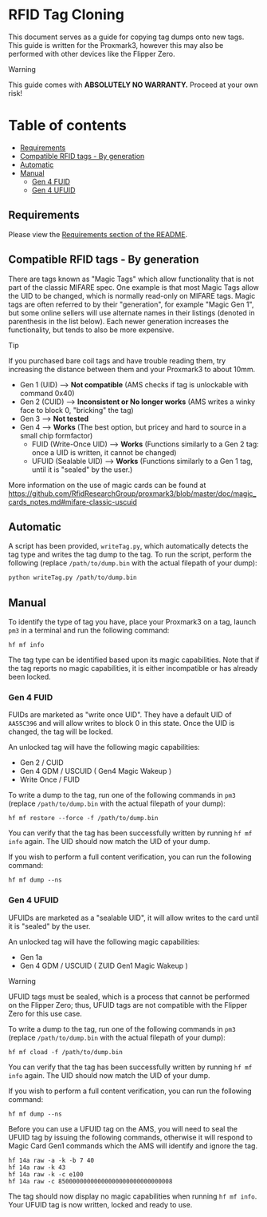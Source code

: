 # RFID Tag Cloning

This document serves as a guide for copying tag dumps onto new tags.
This guide is written for the Proxmark3, however this may also be performed with other devices like the Flipper Zero.

> [!WARNING]
> This guide comes with **ABSOLUTELY NO WARRANTY.** Proceed at your own risk!

# Table of contents

<!-- prettier-ignore-start -->

<!--ts-->
   * [Requirements](#requirements)
   * [Compatible RFID tags - By generation](#compatible-rfid-tags---by-generation)
   * [Automatic](#automatic)
   * [Manual](#manual)
      * [Gen 4 FUID](#gen-4-fuid)
      * [Gen 4 UFUID](#gen-4-ufuid)
<!--te-->

<!-- prettier-ignore-end -->

## Requirements

Please view the [Requirements section of the README](../README.md#requirements).

## Compatible RFID tags - By generation

There are tags known as "Magic Tags" which allow functionality that is not part of the classic MIFARE spec. One example is that most Magic Tags allow the UID to be changed, which is normally read-only on MIFARE tags. Magic tags are often referred to by their "generation", for example "Magic Gen 1", but some online sellers will use alternate names in their listings (denoted in parenthesis in the list below). Each newer generation increases the functionality, but tends to also be more expensive.

> [!TIP]
> If you purchased bare coil tags and have trouble reading them, try increasing the distance between them and your Proxmark3 to about 10mm.

- Gen 1 (UID) --> **Not compatible** (AMS checks if tag is unlockable with command 0x40)
- Gen 2 (CUID) --> **Inconsistent or No longer works** (AMS writes a winky face to block 0, "bricking" the tag)
- Gen 3 --> **Not tested**
- Gen 4 --> **Works** (The best option, but pricey and hard to source in a small chip formfactor)
  - FUID (Write-Once UID) --> **Works** (Functions similarly to a Gen 2 tag: once a UID is written, it cannot be changed)
  - UFUID (Sealable UID) --> **Works** (Functions similarly to a Gen 1 tag, until it is "sealed" by the user.)

More information on the use of magic cards can be found at https://github.com/RfidResearchGroup/proxmark3/blob/master/doc/magic_cards_notes.md#mifare-classic-uscuid

## Automatic

A script has been provided, `writeTag.py`, which automatically detects the tag type and writes the tag dump to the tag. To run the script, perform the following (replace `/path/to/dump.bin` with the actual filepath of your dump):

```sh
python writeTag.py /path/to/dump.bin
```

## Manual

To identify the type of tag you have, place your Proxmark3 on a tag, launch `pm3` in a terminal and run the following command:

```
hf mf info
```

The tag type can be identified based upon its magic capabilities. Note that if the tag reports no magic capabilities, it is either incompatible or has already been locked.

### Gen 4 FUID

FUIDs are marketed as "write once UID". They have a default UID of `AA55C396` and will allow writes to block 0 in this state. Once the UID is changed, the tag will be locked.

An unlocked tag will have the following magic capabilities:

- Gen 2 / CUID
- Gen 4 GDM / USCUID ( Gen4 Magic Wakeup )
- Write Once / FUID

To write a dump to the tag, run one of the following commands in `pm3` (replace `/path/to/dump.bin` with the actual filepath of your dump):

```
hf mf restore --force -f /path/to/dump.bin
```

You can verify that the tag has been successfully written by running `hf mf info` again. The UID should now match the UID of your dump.

If you wish to perform a full content verification, you can run the following command:

```
hf mf dump --ns
```

### Gen 4 UFUID

UFUIDs are marketed as a "sealable UID", it will allow writes to the card until it is "sealed" by the user.

An unlocked tag will have the following magic capabilities:

- Gen 1a
- Gen 4 GDM / USCUID ( ZUID Gen1 Magic Wakeup )

> [!WARNING]
> UFUID tags must be sealed, which is a process that cannot be performed on the Flipper Zero; thus, UFUID tags are not compatible with the Flipper Zero for this use case.

To write a dump to the tag, run one of the following commands in `pm3` (replace `/path/to/dump.bin` with the actual filepath of your dump):

```
hf mf cload -f /path/to/dump.bin
```

You can verify that the tag has been successfully written by running `hf mf info` again. The UID should now match the UID of your dump.

If you wish to perform a full content verification, you can run the following command:

```
hf mf dump --ns
```

Before you can use a UFUID tag on the AMS, you will need to seal the UFUID tag by issuing the following commands, otherwise it will respond to Magic Card Gen1 commands which the AMS will identify and ignore the tag.

```
hf 14a raw -a -k -b 7 40
hf 14a raw -k 43
hf 14a raw -k -c e100
hf 14a raw -c 85000000000000000000000000000008
```

The tag should now display no magic capabilities when running `hf mf info`. Your UFUID tag is now written, locked and ready to use.
